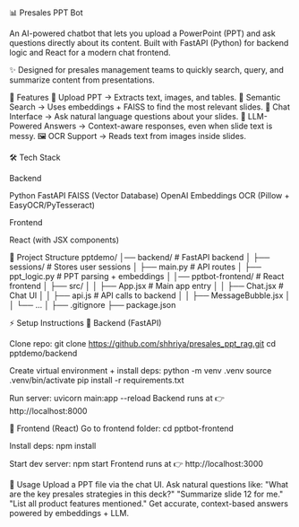 📊 Presales PPT Bot

An AI-powered chatbot that lets you upload a PowerPoint (PPT) and ask questions directly about its content.
Built with FastAPI (Python) for backend logic and React for a modern chat frontend.

✨ Designed for presales management teams to quickly search, query, and summarize content from presentations.

🚀 Features
📂 Upload PPT → Extracts text, images, and tables.
🔎 Semantic Search → Uses embeddings + FAISS to find the most relevant slides.
💬 Chat Interface → Ask natural language questions about your slides.
🧠 LLM-Powered Answers → Context-aware responses, even when slide text is messy.
🖼 OCR Support → Reads text from images inside slides.


🛠 Tech Stack

Backend

Python
FastAPI
FAISS (Vector Database)
OpenAI Embeddings
OCR (Pillow + EasyOCR/PyTesseract)

Frontend

React (with JSX components)


📂 Project Structure
pptdemo/
│── backend/                # FastAPI backend
│   ├── sessions/           # Stores user sessions
│   ├── main.py             # API routes
│   ├── ppt_logic.py        # PPT parsing + embeddings
│
│── pptbot-frontend/        # React frontend
│   ├── src/
│   │   ├── App.jsx         # Main app entry
│   │   ├── Chat.jsx        # Chat UI
│   │   ├── api.js          # API calls to backend
│   │   ├── MessageBubble.jsx
│   │   └── ...
│
├── .gitignore
├── package.json


⚡️ Setup Instructions
🔹 Backend (FastAPI)

Clone repo:
git clone https://github.com/shhriya/presales_ppt_rag.git
cd pptdemo/backend

Create virtual environment + install deps:
python -m venv .venv
source .venv/bin/activate 
pip install -r requirements.txt

Run server:
uvicorn main:app --reload
Backend runs at 👉 http://localhost:8000

🔹 Frontend (React)
Go to frontend folder:
cd pptbot-frontend

Install deps:
npm install

Start dev server:
npm start
Frontend runs at 👉 http://localhost:3000


🎯 Usage
Upload a PPT file via the chat UI.
Ask natural questions like:
"What are the key presales strategies in this deck?"
"Summarize slide 12 for me."
"List all product features mentioned."
Get accurate, context-based answers powered by embeddings + LLM.

